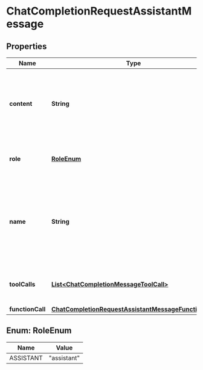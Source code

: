 

# ChatCompletionRequestAssistantMessage


## Properties

| Name | Type | Description | Notes |
|------------ | ------------- | ------------- | -------------|
|**content** | **String** | The contents of the assistant message. Required unless &#x60;tool_calls&#x60; or &#x60;function_call&#x60; is specified.  |  [optional] |
|**role** | [**RoleEnum**](#RoleEnum) | The role of the messages author, in this case &#x60;assistant&#x60;. |  |
|**name** | **String** | An optional name for the participant. Provides the model information to differentiate between participants of the same role. |  [optional] |
|**toolCalls** | [**List&lt;ChatCompletionMessageToolCall&gt;**](ChatCompletionMessageToolCall.md) | The tool calls generated by the model, such as function calls. |  [optional] |
|**functionCall** | [**ChatCompletionRequestAssistantMessageFunctionCall**](ChatCompletionRequestAssistantMessageFunctionCall.md) |  |  [optional] |



## Enum: RoleEnum

| Name | Value |
|---- | -----|
| ASSISTANT | &quot;assistant&quot; |



